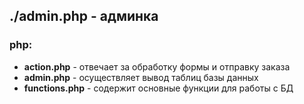 ## ./admin.php - админка

### php:
* **action.php** - отвечает за обработку формы и отправку заказа
* **admin.php** - осуществляет вывод таблиц базы данных
* **functions.php** - содержит основные функции для работы с БД
